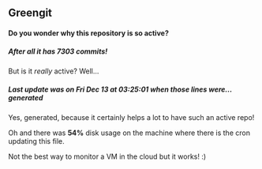 ## Greengit

#### Do you wonder why this repository is so active?

##### After all it has 7303 commits!

But is it *really* active? Well...

##### Last update was on Fri Dec 13 at 03:25:01 when those lines were... generated

Yes, generated, because it certainly helps a lot to have such an active repo!

Oh and there was **54%** disk usage on the machine
where there is the cron updating this file.

Not the best way to monitor a VM in the cloud but it works! :)
